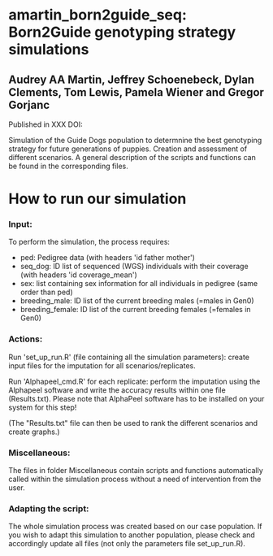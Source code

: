 # amartin_born2guide_seq: Born2Guide genotyping strategy simulations
## Audrey AA Martin, Jeffrey Schoenebeck, Dylan Clements, Tom Lewis, Pamela Wiener and Gregor Gorjanc

Published in XXX DOI: 

Simulation of the Guide Dogs population to determnine the best genotyping strategy for future generations of puppies. Creation and assessment of different scenarios.
A general description of the scripts and functions can be found in the corresponding files. 

# How to run our simulation

### Input: 
To perform the simulation, the process requires: 
- ped: Pedigree data (with headers 'id father mother')
- seq_dog: ID list of sequenced (WGS) individuals with their coverage (with headers 'id coverage_mean')
- sex: list containing sex information for all individuals in pedigree (same order than ped)
- breeding_male: ID list of the current breeding males (=males in Gen0)
- breeding_female: ID list of the current breeding females (=females in Gen0)

### Actions: 
Run 'set_up_run.R' (file containing all the simulation parameters): create input files for the imputation for all scenarios/replicates.

Run 'Alphapeel_cmd.R' for each replicate: perform the imputation using the Alphapeel software and write the accuracy results within one file (Results.txt). 
  Please note that AlphaPeel software has to be installed on your system for this step!

(The "Results.txt" file can then be used to rank the different scenarios and create graphs.)

### Miscellaneous: 
The files in folder Miscellaneous contain scripts and functions automatically called within the simulation process without a need of intervention from the user. 

### Adapting the script:
The whole simulation process was created based on our case population. If you wish to adapt this simulation to another population, please check and accordingly update all files (not only the parameters file set_up_run.R). 
